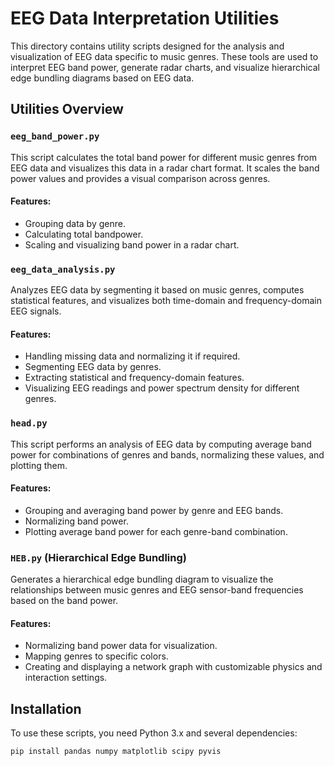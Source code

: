# EEG Data Interpretation Utilities

This directory contains utility scripts designed for the analysis and visualization of EEG data specific to music genres. These tools are used to interpret EEG band power, generate radar charts, and visualize hierarchical edge bundling diagrams based on EEG data.

## Utilities Overview

### `eeg_band_power.py`

This script calculates the total band power for different music genres from EEG data and visualizes this data in a radar chart format. It scales the band power values and provides a visual comparison across genres.

#### Features:
- Grouping data by genre.
- Calculating total bandpower.
- Scaling and visualizing band power in a radar chart.

### `eeg_data_analysis.py`

Analyzes EEG data by segmenting it based on music genres, computes statistical features, and visualizes both time-domain and frequency-domain EEG signals.

#### Features:
- Handling missing data and normalizing it if required.
- Segmenting EEG data by genres.
- Extracting statistical and frequency-domain features.
- Visualizing EEG readings and power spectrum density for different genres.

### `head.py`

This script performs an analysis of EEG data by computing average band power for combinations of genres and bands, normalizing these values, and plotting them.

#### Features:
- Grouping and averaging band power by genre and EEG bands.
- Normalizing band power.
- Plotting average band power for each genre-band combination.

### `HEB.py` (Hierarchical Edge Bundling)

Generates a hierarchical edge bundling diagram to visualize the relationships between music genres and EEG sensor-band frequencies based on the band power.

#### Features:
- Normalizing band power data for visualization.
- Mapping genres to specific colors.
- Creating and displaying a network graph with customizable physics and interaction settings.

## Installation

To use these scripts, you need Python 3.x and several dependencies:

```bash
pip install pandas numpy matplotlib scipy pyvis
